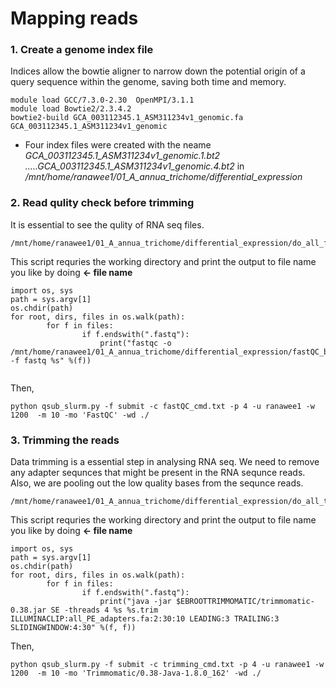 # Mapping reads
   
   
### 1. Create a genome index file
 Indices allow the bowtie aligner to narrow down the potential origin of a query sequence within the genome, saving both time and memory.

```
module load GCC/7.3.0-2.30  OpenMPI/3.1.1
module load Bowtie2/2.3.4.2
bowtie2-build GCA_003112345.1_ASM311234v1_genomic.fa GCA_003112345.1_ASM311234v1_genomic

```
* Four index files were created with the neame *GCA_003112345.1_ASM311234v1_genomic.1.bt2 .....GCA_003112345.1_ASM311234v1_genomic.4.bt2* in */mnt/home/ranawee1/01_A_annua_trichome/differential_expression*

### 2. Read qulity check before trimming
It is essential to see the qulity of RNA seq files. 
```
/mnt/home/ranawee1/01_A_annua_trichome/differential_expression/do_all_fast_QC_nontrimmed.py 
```
This script requries the working directory and print the output to file name you like by doing **<- file name** 
```
import os, sys
path = sys.argv[1]
os.chdir(path)
for root, dirs, files in os.walk(path):
        for f in files:
                if f.endswith(".fastq"): 
                    print("fastqc -o /mnt/home/ranawee1/01_A_annua_trichome/differential_expression/fastQC_before_trimming/ -f fastq %s" %(f))
                    
```
Then,
```
python qsub_slurm.py -f submit -c fastQC_cmd.txt -p 4 -u ranawee1 -w 1200  -m 10 -mo 'FastQC' -wd ./
```

### 3. Trimming the reads
Data trimming is a essential  step in analysing RNA seq. 
We need to remove any adapter sequnces that might be present in the RNA sequnce reads.
Also, we are pooling out the low quality bases from the sequnce reads.
```
/mnt/home/ranawee1/01_A_annua_trichome/differential_expression/do_all_trimming.py 
```
This script requries the working directory and print the output to file name you like by doing **<- file name** 
```
import os, sys
path = sys.argv[1]
os.chdir(path)
for root, dirs, files in os.walk(path):
        for f in files:
                if f.endswith(".fastq"): 
                    print("java -jar $EBROOTTRIMMOMATIC/trimmomatic-0.38.jar SE -threads 4 %s %s.trim ILLUMINACLIP:all_PE_adapters.fa:2:30:10 LEADING:3 TRAILING:3 SLIDINGWINDOW:4:30" %(f, f))

```
Then,
```
python qsub_slurm.py -f submit -c trimming_cmd.txt -p 4 -u ranawee1 -w 1200  -m 10 -mo 'Trimmomatic/0.38-Java-1.8.0_162' -wd ./
```
